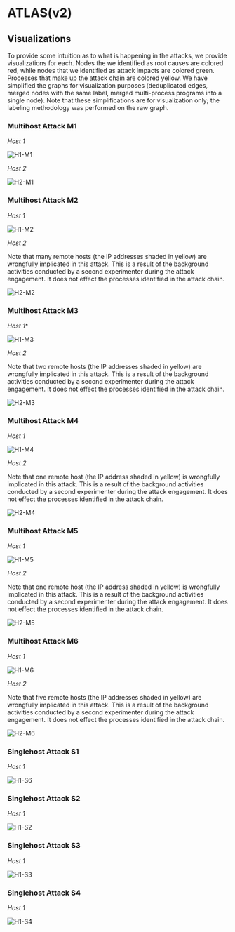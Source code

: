 # ATLAS(v2)

## Visualizations

To provide some intuition as to what is happening in the attacks, we provide visualizations for each. Nodes the we identified as root causes are colored red, while nodes that we identified as attack impacts are colored green. Processes that make up the attack chain are colored yellow. We have simplified the graphs for visualization purposes (deduplicated edges, merged nodes with the same label, merged multi-process programs into a single node). Note that these simplifications are for visualization only; the labeling methodology was performed on the raw graph.

### Multihost Attack M1

*Host 1*

![H1-M1](imgs/h1-m1.png)

*Host 2*

![H2-M1](imgs/h2-m1.png)

### Multihost Attack M2

*Host 1*

![H1-M2](imgs/h1-m2.png)

*Host 2*

Note that many remote hosts (the IP addresses shaded in yellow) are wrongfully implicated in this attack.  This is a result of the background activities conducted by a second experimenter during the attack engagement. It does not effect the processes identified in the attack chain.

![H2-M2](imgs/h2-m2.png)

### Multihost Attack M3

*Host 1**

![H1-M3](imgs/h1-m3.png)

*Host 2*

Note that two remote hosts (the IP addresses shaded in yellow) are wrongfully implicated in this attack.  This is a result of the background activities conducted by a second experimenter during the attack engagement. It does not effect the processes identified in the attack chain.

![H2-M3](imgs/h2-m3.png)

### Multihost Attack M4

*Host 1*

![H1-M4](imgs/h1-m4.png)

*Host 2*

Note that one remote host (the IP address shaded in yellow) is wrongfully implicated in this attack.  This is a result of the background activities conducted by a second experimenter during the attack engagement. It does not effect the processes identified in the attack chain.

![H2-M4](imgs/h2-m4.png)

### Multihost Attack M5

*Host 1*

![H1-M5](imgs/h1-m5.png)

*Host 2*

Note that one remote host (the IP address shaded in yellow) is wrongfully implicated in this attack.  This is a result of the background activities conducted by a second experimenter during the attack engagement. It does not effect the processes identified in the attack chain.

![H2-M5](imgs/h2-m5.png)

### Multihost Attack M6

*Host 1*

![H1-M6](imgs/h1-m6.png)

*Host 2*

Note that five remote hosts (the IP addresses shaded in yellow) are wrongfully implicated in this attack.  This is a result of the background activities conducted by a second experimenter during the attack engagement. It does not effect the processes identified in the attack chain.

![H2-M6](imgs/h2-m6.png)

### Singlehost Attack S1

*Host 1*

![H1-S6](imgs/h1-s1.png)

### Singlehost Attack S2

*Host 1*

![H1-S2](imgs/h1-s2.png)

### Singlehost Attack S3

*Host 1*

![H1-S3](imgs/h1-s3.png)

### Singlehost Attack S4

*Host 1*

![H1-S4](imgs/h1-s4.png)
